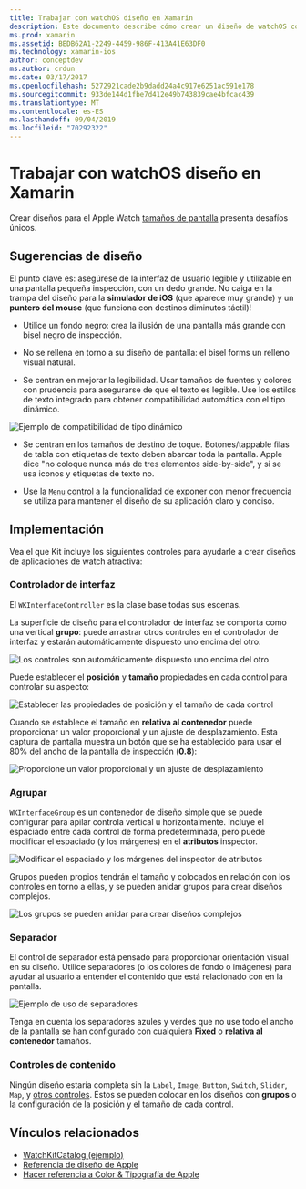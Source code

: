 ```yaml
---
title: Trabajar con watchOS diseño en Xamarin
description: Este documento describe cómo crear un diseño de watchOS con Xamarin. Describe los controladores de interfaz, grupos, separadores y controles de contenido.
ms.prod: xamarin
ms.assetid: BEDB62A1-2249-4459-986F-413A41E63DF0
ms.technology: xamarin-ios
author: conceptdev
ms.author: crdun
ms.date: 03/17/2017
ms.openlocfilehash: 5272921cade2b9dadd24a4c917e6251ac591e178
ms.sourcegitcommit: 933de144d1fbe7d412e49b743839cae4bfcac439
ms.translationtype: MT
ms.contentlocale: es-ES
ms.lasthandoff: 09/04/2019
ms.locfileid: "70292322"
---
```

# <a name="working-with-watchos-layout-in-xamarin"></a>Trabajar con watchOS diseño en Xamarin

Crear diseños para el Apple Watch [tamaños de pantalla](~/ios/watchos/app-fundamentals/screen-sizes.md) presenta desafíos únicos.

## <a name="design-tips"></a>Sugerencias de diseño

El punto clave es: asegúrese de la interfaz de usuario legible y utilizable en una pantalla pequeña inspección, con un dedo grande. No caiga en la trampa del diseño para la **simulador de iOS** (que aparece muy grande) y un **puntero del mouse** (que funciona con destinos diminutos táctil)!

- Utilice un fondo negro: crea la ilusión de una pantalla más grande con bisel negro de inspección.

- No se rellena en torno a su diseño de pantalla: el bisel forms un relleno visual natural.

- Se centran en mejorar la legibilidad. Usar tamaños de fuentes y colores con prudencia para asegurarse de que el texto es legible. Use los estilos de texto integrado para obtener compatibilidad automática con el tipo dinámico.

![](layout-images/type.png "Ejemplo de compatibilidad de tipo dinámico")

- Se centran en los tamaños de destino de toque. Botones/tappable filas de tabla con etiquetas de texto deben abarcar toda la pantalla. Apple dice "no coloque nunca más de tres elementos side-by-side", y si se usa iconos y etiquetas de texto no.

- Use la [ `Menu` control](~/ios/watchos/user-interface/menu.md) a la funcionalidad de exponer con menor frecuencia se utiliza para mantener el diseño de su aplicación claro y conciso.


## <a name="implementation"></a>Implementación

Vea el que Kit incluye los siguientes controles para ayudarle a crear diseños de aplicaciones de watch atractiva:

### <a name="interface-controller"></a>Controlador de interfaz

El `WKInterfaceController` es la clase base todas sus escenas.

La superficie de diseño para el controlador de interfaz se comporta como una vertical **grupo**: puede arrastrar otros controles en el controlador de interfaz y estarán automáticamente dispuesto uno encima del otro:

![](layout-images/controller-scene.png "Los controles son automáticamente dispuesto uno encima del otro")

Puede establecer el **posición** y **tamaño** propiedades en cada control para controlar su aspecto:

![](layout-images/positionsize-attributes.png "Establecer las propiedades de posición y el tamaño de cada control")

Cuando se establece el tamaño en **relativa al contenedor** puede proporcionar un valor proporcional y un ajuste de desplazamiento. Esta captura de pantalla muestra un botón que se ha establecido para usar el 80% del ancho de la pantalla de inspección (**0.8**):

![](layout-images/button-attributes.png "Proporcione un valor proporcional y un ajuste de desplazamiento")


### <a name="group"></a>Agrupar

`WKInterfaceGroup` es un contenedor de diseño simple que se puede configurar para apilar controla vertical u horizontalmente. Incluye el espaciado entre cada control de forma predeterminada, pero puede modificar el espaciado (y los márgenes) en el **atributos** inspector.

![](layout-images/group-attributes.png "Modificar el espaciado y los márgenes del inspector de atributos")

Grupos pueden propios tendrán el tamaño y colocados en relación con los controles en torno a ellas, y se pueden anidar grupos para crear diseños complejos.

![](layout-images/group-scene.png "Los grupos se pueden anidar para crear diseños complejos")


### <a name="separator"></a>Separador

El control de separador está pensado para proporcionar orientación visual en su diseño. Utilice separadores (o los colores de fondo o imágenes) para ayudar al usuario a entender el contenido que está relacionado con en la pantalla.

![](layout-images/separator-scene.png "Ejemplo de uso de separadores")

Tenga en cuenta los separadores azules y verdes que no use todo el ancho de la pantalla se han configurado con cualquiera **Fixed** o **relativa al contenedor** tamaños.

### <a name="content-controls"></a>Controles de contenido

Ningún diseño estaría completa sin la `Label`, `Image`, `Button`, `Switch`, `Slider`, `Map`, y [otros controles](~/ios/watchos/user-interface/index.md).
Estos se pueden colocar en los diseños con **grupos** o la configuración de la posición y el tamaño de cada control.



## <a name="related-links"></a>Vínculos relacionados

- [WatchKitCatalog (ejemplo)](https://docs.microsoft.com/samples/xamarin/ios-samples/watchos-watchkitcatalog)
- [Referencia de diseño de Apple](https://developer.apple.com/library/prerelease/ios/documentation/UserExperience/Conceptual/WatchHumanInterfaceGuidelines/Layout.html)
- [Hacer referencia a Color & Tipografía de Apple](https://developer.apple.com/library/prerelease/ios/documentation/UserExperience/Conceptual/WatchHumanInterfaceGuidelines/ColorandTypography.html)
